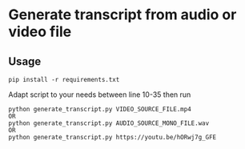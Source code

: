 # Generate transcript from audio or video file

## Usage
    pip install -r requirements.txt

Adapt script to your needs between line 10-35 then run

    python generate_transcript.py VIDEO_SOURCE_FILE.mp4
    OR
    python generate_transcript.py AUDIO_SOURCE_MONO_FILE.wav
    OR
    python generate_transcript.py https://youtu.be/hORwj7g_GFE